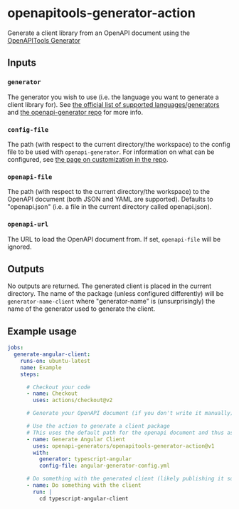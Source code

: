 # openapitools-generator-action
Generate a client library from an OpenAPI document using the [OpenAPITools Generator](https://github.com/OpenAPITools/openapi-generator)

## Inputs

### `generator`

The generator you wish to use (i.e. the language you want to generate a client library for). See [the official list of supported languages/generators](https://openapi-generator.tech/docs/generators) and [the openapi-generator repo](https://github.com/OpenAPITools/openapi-generator) for more info.

### `config-file`

The path (with respect to the current directory/the workspace) to the config file to be used with `openapi-generator`. For information on what can be configured, see [the page on customization in the repo](https://github.com/OpenAPITools/openapi-generator/blob/master/docs/customization.md).

### `openapi-file`

The path (with respect to the current directory/the workspace) to the OpenAPI document (both JSON and YAML are supported). Defaults to "openapi.json" (i.e. a file in the current directory called openapi.json).

### `openapi-url`

The URL to load the OpenAPI document from. If set, `openapi-file` will be ignored.

## Outputs

No outputs are returned. The generated client is placed in the current directory. The name of the package (unless configured differently) will be `generator-name-client` where "generator-name" is (unsurprisingly) the name of the generator used to generate the client.

## Example usage
```yaml
jobs:
  generate-angular-client:
    runs-on: ubuntu-latest
    name: Example
    steps:

      # Checkout your code
      - name: Checkout
        uses: actions/checkout@v2

      # Generate your OpenAPI document (if you don't write it manually)

      # Use the action to generate a client package
      # This uses the default path for the openapi document and thus assumes there is an openapi.json in the current workspace.
      - name: Generate Angular Client
        uses: openapi-generators/openapitools-generator-action@v1
        with:
          generator: typescript-angular
          config-file: angular-generator-config.yml

      # Do something with the generated client (likely publishing it somewhere)
      - name: Do something with the client
        run: |
          cd typescript-angular-client
```
